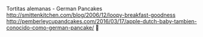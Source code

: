Tortitas alemanas - German Pancakes	http://smittenkitchen.com/blog/2006/12/loopy-breakfast-goodness	http://pemberleycupandcakes.com/2016/03/17/apple-dutch-baby-tambien-conocido-como-german-pancake/
਍
